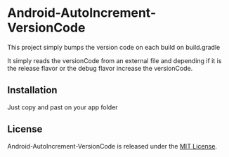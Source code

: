 # Android-AutoIncrement-VersionCode
This project simply bumps the version code on each build on build.gradle

It simply reads the versionCode from an external file and depending if it is the release flavor or the debug flavor increase the versionCode.

## Installation

Just copy and past on your app folder

## License

Android-AutoIncrement-VersionCode is released under the [MIT License](http://www.opensource.org/licenses/MIT).
